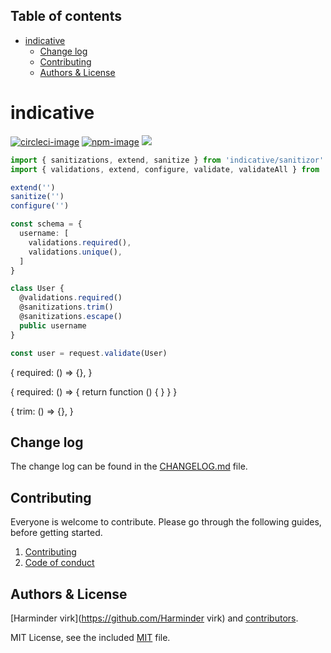 <!-- START doctoc generated TOC please keep comment here to allow auto update -->
<!-- DON'T EDIT THIS SECTION, INSTEAD RE-RUN doctoc TO UPDATE -->
## Table of contents

- [indicative](#indicative)
  - [Change log](#change-log)
  - [Contributing](#contributing)
  - [Authors & License](#authors--license)

<!-- END doctoc generated TOC please keep comment here to allow auto update -->

# indicative

[![circleci-image]][circleci-url]
[![npm-image]][npm-url]
![](https://img.shields.io/badge/Typescript-294E80.svg?style=for-the-badge&logo=typescript)


```ts
import { sanitizations, extend, sanitize } from 'indicative/sanitizor'
import { validations, extend, configure, validate, validateAll } from 'indicative/validator'

extend('')
sanitize('')
configure('')
```

```ts
const schema = {
  username: [
    validations.required(),
    validations.unique(),
  ]
}

class User {
  @validations.required()
  @sanitizations.trim()
  @sanitizations.escape()
  public username
}

const user = request.validate(User)
```

{
  required: () => {},
}

{
  required: () => {
    return function () {
    }
  }
}

{
  trim: () => {},
}

## Change log

The change log can be found in the [CHANGELOG.md](CHANGELOG.md) file.

## Contributing

Everyone is welcome to contribute. Please go through the following guides, before getting started.

1. [Contributing](https://adonisjs.com/contributing)
2. [Code of conduct](https://adonisjs.com/code-of-conduct)


## Authors & License
[Harminder virk](https://github.com/Harminder virk) and [contributors](https://github.com/poppinss/indicative/graphs/contributors).

MIT License, see the included [MIT](LICENSE.md) file.

[circleci-image]: https://img.shields.io/circleci/project/github/poppinss/indicative/master.svg?style=for-the-badge&logo=circleci
[circleci-url]: https://circleci.com/gh/poppinss/indicative "circleci"

[npm-image]: https://img.shields.io/npm/v/indicative.svg?style=for-the-badge&logo=npm
[npm-url]: https://npmjs.org/package/indicative "npm"
